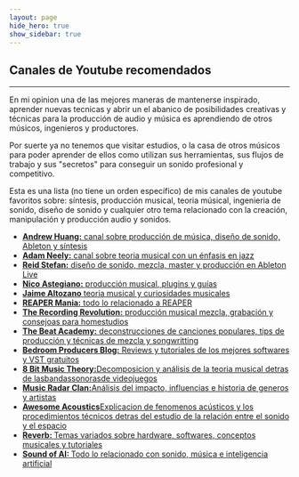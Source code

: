 ```yaml
---
layout: page
hide_hero: true
show_sidebar: true
---
```


## Canales de Youtube recomendados

---

En mi opinion una de las mejores maneras de mantenerse
inspirado, aprender nuevas tecnicas y abrir un el abanico
de posibilidades creativas y técnicas para la producción de audio y música es
aprendiendo de otros músicos, ingenieros y productores.

Por suerte ya no tenemos que visitar estudios, o la casa de
otros músicos para poder aprender de ellos como utilizan sus
herramientas, sus flujos de trabajo y sus "secretos" para conseguir un sonido
profesional y competitivo.

Esta es una lista (no tiene un orden específico) de mis canales de
youtube favoritos sobre: síntesis, producción musical, teoria
músical, ingenieria de sonido, diseño de sonido y cualquier otro
tema relacionado con la creación, manipulación y producción audio y sonidos.

<ul>
    <li>
        <a
            class="has-text-dark"
            href="https://www.youtube.com/user/songstowearpantsto"
            target="_blank"
            ><strong>Andrew Huang:</strong> canal sobre producción de
            música, diseño de sonido, Ableton y síntesis</a
        >
    </li>
    <li>
        <a
            class="has-text-dark"
            href="https://www.youtube.com/user/havic5"
            target="_blank"
        ><strong>Adam Neely:</strong> canal sobre teoria musical    con
            un énfasis en jazz</a
        >
    </li>
    <li>
        <a
            class="has-text-dark"
            href="https://www.youtube.com/user/reidiculousremix"
            target="_blank"
            ><strong>Reid Stefan:</strong> diseño de sonido, mezcla,
            master y producción en Ableton Live
        </a>
    </li>
    <li>
        <a
            class="has-text-dark"
        href="https://www.youtube.com/channel/  UCEkUr7EAx4LwIv2gp2pwvPQ"
            target="_blank"
            ><strong>Nico Astegiano:</strong> producción musical,
            plugins y guías</a
        >
    </li>
    <li>
        <a
            class="has-text-dark"
        href="https://www.youtube.com/channel/  UCa3DVlGH2_QhvwuWlPa6MDQ"
            target="_blank"
            ><strong>Jaime Altozano</strong> teoria musical y
            curiosidades musicales</a
        >
    </li>
    <li>
        <a
            class="has-text-dark"
        href="https://www.youtube.com/channel/  UCq297H7Ca98HlB5mVFHGSsQ"
            target="_blank"
            ><strong>REAPER Mania:</strong> todo lo relacionado a
            REAPER</a
        >
    </li>
    <li>
        <a
            class="has-text-dark"
            href="https://www.youtube.com/user/recordingrevolution"
            target="_blank"
            ><strong>The Recording Revolution:</strong> producción
            musical mezcla, grabación y consejoas para homestudios</a
        >
    </li>
    <li>
        <a
            class="has-text-dark"
            href="https://www.youtube.com/c/BeatAcademy/videos"
            target="_blank"
            ><strong>The Beat Academy:</strong> deconstrucciones de
        canciones populares, tips de producción y técnicas de   mezcla
            y songwritting</a
        >
    </li>
    <li>
        <a
            class="has-text-dark"
            href="https://www.youtube.com/c/Bedroomproducersblog/videos"
            target="_blank"
            ><strong>Bedroom Producers Blog:</strong> Reviews y tutoriales de los mejores softwares y VST gratuitos</a
        >
    </li>
    <li>
        <a
        class="has-text-dark"
        href="https://www.youtube.com/channel/UCeZLO2VgbZHeDcongKzzfOw"
        target="_blank"
        ><strong>8 Bit Music Theory:</strong>Decomposicion y análisis de la teoria musical detras de lasbandassonorasde videojuegos</a>
    </li>
    <li>
        <a
        class="has-text-dark"
        href="https://www.youtube.com/channel/UCcscSHEC5tA1aypzmKvcN0A"
        target="_blank"
        ><strong>Music Radar Clan:</strong>Análisis del impacto, influencias e historia de generos y artistas</a>
    </li>
    <li>
        <a
        class="has-text-dark"
        href="https://www.youtube.com/channel/UCtMq9D0KrMR93NQfuotUoKA"
        target="_blank"
        ><strong>Awesome Acoustics</strong>Explicacion de fenomenos acústicos y los procedimientos técnicos detras del estudio de la relación entre el sonido y el espacio</a>
    </li>
    <li>
        <a
        class="has-text-dark"
        href="https://www.youtube.com/c/Reverb/videos"
        target="_blank"
        ><strong>Reverb: </strong> Temas variados sobre hardware, softwares, conceptos musicales y tutoriales</a>
    </li>
    <li>
        <a
        class="has-text-dark"
        href="https://www.youtube.com/c/ValerioVelardoTheSoundofAI/videos"
        target="_blank"
        ><strong>Sound of AI: </strong> Todo lo relacionado con sonido, música e inteligencia artificial</a>
    </li>
</ul>
